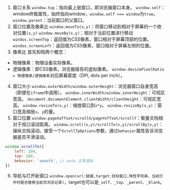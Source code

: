 1. 窗口关系
`window.top`：指向最上层窗口，即浏览器窗口本身。
`window.self`：window终极属性，始终指向window，`window.self === window`为`true`。
`window.parent`：当前窗口的父窗口。
2. 窗口位置及像素比
`window.moveTo(x,y)`：将窗口移动到相对于屏幕的一个绝对位置`(x,y)`
`window.moveBy(x,y)`：相对于当前位置进行移动
`windos.screenTop`：返回值为CSS像素，窗口相对于屏幕顶部的位置。
`windos.screenLeft`：返回值为CSS像素，窗口相对于屏幕左侧的位置。
3. 像素比
首先知晓两个概念：
- 物理像素：物理设备实际像素。
- 逻辑像素：即CSS像素，浏览器报告的虚拟像素。
`window.devicePixelRatio = 物理像素/逻辑像素`对应屏幕密度（DPI, dots per inch）。
4. 窗口大小
`window.outerWidth/window.outerHeight`：浏览器窗口自身宽高（即便在`iframe`中调用）。
`window.innerWidth/window.innerHeight`：可视区宽高。
`document.documentElement.clientWidth/clientHeight`：可视区宽高。
`window.resizeTo(x,y)`：缩放窗口到`x*y`。
`window.resizeBy(x,y)`：窗口宽高缩放`x`、`y`的量。
5. 窗口位置
`window.pageXoffset/scrollX/pageYoffset/scrollY`：衡量文档相对于视口滚动距离。
`window.scroll(x,y)/scrollTo(x,y)/scrollBy(x,y)`：操纵文档滚动。接受一个`ScrollTpOptions`参数，通过`behavior`属性告诉浏览器是否平滑滚动。
```js
window.scrollTo({
	left: 100,
	top: 100,
	behavior: 'smooth', // auto 正常滚动
})
```
6. 导航与打开新窗口
`window.open(url:链接,target:目标窗口,特性字符串，当前打开时是否替换当前页浏览记录)`，target也可以是`_self、_top、_parent、_blank`。